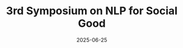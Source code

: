 ---
layout: post
date: 2025-06-25
layout: post
type: talk
slug: NLP4SocialGood
description: Talk on “Moral Reasoning using UNIMORAL"  
title: 3rd Symposium on NLP for Social Good 
venue: Virtual
# wordpress_id: 188
tags:
- NLP4SocialGood
---